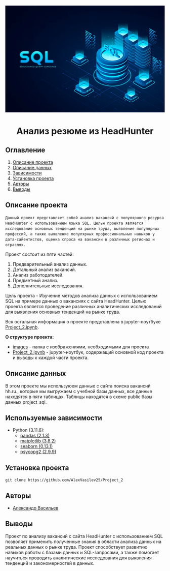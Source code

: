 ![](./images\gradient-sql-illustration_52683-80408.jpg)
# <center> Анализ резюме из HeadHunter </center>
## Оглавление
1. [Описание проекта](#Описание-проекта)
2. [Описание данных](#Описание-данных)
3. [Зависимости](#Зависимости)
4. [Установка проекта](#Установка-проекта)
5. [Авторы](#Авторы)
6. [Выводы](Использование-проекта)

## Описание проекта

`Данный проект представляет собой анализ вакансий с популярного ресурса HeadHunter с использованием языка SQL. Целью проекта является исследование основных тенденций на рынке труда, выявление популярных профессий, а также выявление популярных профессиональных навыков у дата-сайентистов, оценка спроса на вакансии в различных регионах и отраслях.`


Проект состоит из пяти частей:
1. Предварительный анализ данных.
2. Детальный анализ вакансий.
3. Анализ работодателей.
4. Предметный анализ.
5. Дополнительные исследования.


Цель проекта - Изучение методов анализа данных с использованием SQL на примере данных о вакансиях с сайта HeadHunter. Целью проекта является проведение различных аналитических исследований для выявления основных тенденций на рынке труда.

Вся остальная информация о проекте представлена в jupyter-ноутбуке [Project_2.ipynb](./Project_2_Анализ_вакансий.ipynb).

**О структуре проекта:**
* [images](./images) - папка с изображениями, необходимыми для проекта 
* [Project_2.ipynb](./Project_2_Анализ_вакансий.ipynb) - jupyter-ноутбук, содержащий основной код проекта и выводы к каждой части проекта.


## Описание данных
В этом проекте мы используюем данные с сайта поиска вакансий hh.ru., которые мы выгружаем с учебной базы данных, все данные находятся в пяти таблицах. Таблицы находятся в схеме public базы данных project_sql.

## Используемые зависимости
* Python (3.11.6):
    * [pandas (2.1.3)](https://pandas.pydata.org)
    * [matplotlib (3.8.2)](https://matplotlib.org)
    * [seaborn (0.13.1)](https://seaborn.pydata.org)
    * [psycopg2 (2.9.9)](https://psycopg.org)

## Установка проекта

```
git clone https://github.com/AlexVasilev25/Project_2
```
## Авторы

* [Александр Васильев](https://t.me/alex_vasilev13)

## Выводы

Проект по анализу вакансий с сайта HeadHunter с использованием SQL позволяет применить полученные знания в области анализа данных на реальных данных о рынке труда. Проект способствует развитию навыков работы с базами данных и SQL-запросами, а также помогает научиться проводить аналитические исследования для выявления тенденций и закономерностей в данных.